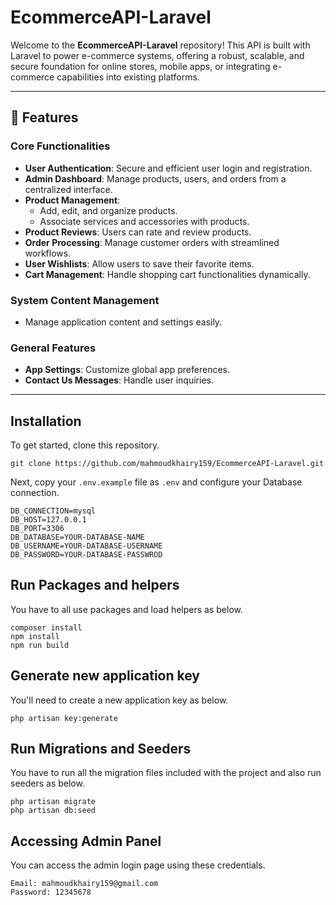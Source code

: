 # EcommerceAPI-Laravel  

Welcome to the **EcommerceAPI-Laravel** repository! This API is built with Laravel to power e-commerce systems, offering a robust, scalable, and secure foundation for online stores, mobile apps, or integrating e-commerce capabilities into existing platforms.

---

## 🚀 Features  

### Core Functionalities  
- **User Authentication**: Secure and efficient user login and registration.  
- **Admin Dashboard**: Manage products, users, and orders from a centralized interface.  
- **Product Management**:  
  - Add, edit, and organize products.  
  - Associate services and accessories with products.  
- **Product Reviews**: Users can rate and review products.  
- **Order Processing**: Manage customer orders with streamlined workflows.  
- **User Wishlists**: Allow users to save their favorite items.  
- **Cart Management**: Handle shopping cart functionalities dynamically.  

### System Content Management  
- Manage application content and settings easily.  

### General Features  
- **App Settings**: Customize global app preferences.  
- **Contact Us Messages**: Handle user inquiries.  

---
## Installation

To get started, clone this repository.

```
git clone https://github.com/mahmoudkhairy159/EcommerceAPI-Laravel.git
```

Next, copy your `.env.example` file as `.env` and configure your Database connection.

```
DB_CONNECTION=mysql
DB_HOST=127.0.0.1
DB_PORT=3306
DB_DATABASE=YOUR-DATABASE-NAME
DB_USERNAME=YOUR-DATABASE-USERNAME
DB_PASSWORD=YOUR-DATABASE-PASSWROD
```

## Run Packages and helpers

You have to all use packages and load helpers as below.

```
composer install
npm install
npm run build
```

## Generate new application key

You'll need to create a new application key as below.

```
php artisan key:generate
```

## Run Migrations and Seeders

You have to run all the migration files included with the project and also run seeders as below.

```
php artisan migrate
php artisan db:seed
```

## Accessing Admin Panel

You can access the admin login page using these credentials.

```
Email: mahmoudkhairy159@gmail.com
Password: 12345678
```

